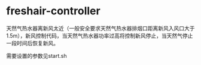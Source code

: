 # freshair-controller
天然气热水器离新风太近（一般安全要求天然气热水器排烟口距离新风入风口大于1.5m），新风控制代码，当天然气热水器功率过高将控制新风停止，当天然气停止一段时间后恢复新风。

需要设置的参数见start.sh
